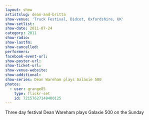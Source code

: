 ```yaml
---
layout: show
artistslug: dean-and-britta
show-venue: 'Truck Festival, Didcot, Oxfordshire, UK'
show-setlist: 
show-date: 2011-07-24
category: 2011
show-radio: 
show-lastfm: 
show-cancelled: 
performers: 
facebook-event-url: 
show-poster-url: 
show-ticket-url: 
show-venue-website: 
show-additional:
show-series: Dean Wareham plays Galaxie 500
photos:
  - user: grange85
    type: flickr-set
    id: 72157627148400125
---
```


Three day festival Dean Wareham plays Galaxie 500 on the Sunday